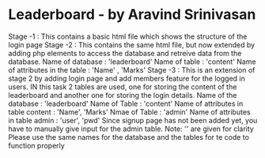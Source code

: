 # Leaderboard - by Aravind Srinivasan
Stage -1 :
This contains a basic html file which shows the structure of the login page
Stage -2 :
 This contains the same html file, but now extended by adding php elements to access the database and retreive data from the database.
 Name of database : 'leaderboard'
 Name of table : 'content'
 Name of attributes in the table : 'Name' , 'Marks'
Stage -3 :
  This is an extension of stage 2 by adding login page and add members feature for the logged in users. IN this task 2 tables are used,
  one for storing the content of the leaderboard and another one for storing the login details.
  Name of the database : 'leaderboard'
  Name of Table : 'content'
  Name of attributes in table content : 'Name', 'Marks'
  Nmae of Table : 'admin'
  Name of attributes in table admin : 'user', 'pwd'
  Since signup page has not been added yet, you have to manually give input for the admin table.
Note: '' are given for clarity
Please use the same names for the database and the tables for te code to function properly

